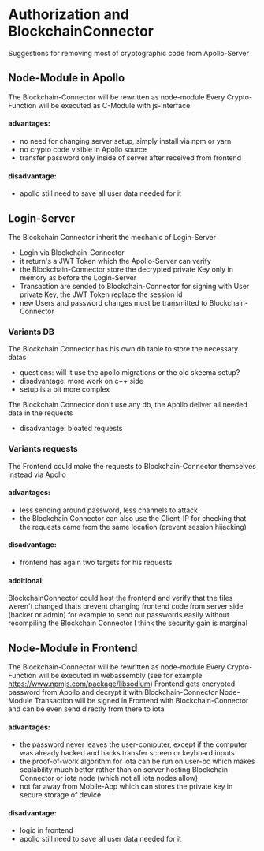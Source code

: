 # Authorization and BlockchainConnector
Suggestions for removing most of cryptographic code from Apollo-Server

## Node-Module in Apollo
The Blockchain-Connector will be rewritten as node-module
Every Crypto-Function will be executed as C-Module with js-Interface

#### advantages:
- no need for changing server setup, simply install via npm or yarn
- no crypto code visible in Apollo source
- transfer password only inside of server after received from frontend

#### disadvantage:
- apollo still need to save all user data needed for it


## Login-Server
The Blockchain Connector inherit the mechanic of Login-Server
- Login via Blockchain-Connector
- it return's a JWT Token which the Apollo-Server can verify 
- the Blockchain-Connector store the decrypted private Key only in memory as before the Login-Server
- Transaction are sended to Blockchain-Connector for signing with User private Key, the JWT Token replace the session id
- new Users and password changes must be transmitted to Blockchain-Connector

### Variants DB

The Blockchain Connector has his own db table to store the necessary datas
- questions: will it use the apollo migrations or the old skeema setup?
- disadvantage: more work on c++ side 
- setup is a bit more complex

The Blockchain Connector don't use any db, the Apollo deliver all needed data in the requests
- disadvantage: bloated requests


### Variants requests

The Frontend could make the requests to Blockchain-Connector themselves instead via Apollo 
#### advantages: 
- less sending around password, less channels to attack
- the Blockchain Connector can also use the Client-IP for checking that the requests came from the same location (prevent session hijacking)
#### disadvantage: 
- frontend has again two targets for his requests

#### additional:
BlockchainConnector could host the frontend and verify that the files weren't changed
thats prevent changing frontend code from server side (hacker or admin) for example to send out passwords 
easily without recompiling the Blockchain Connector
I think the security gain is marginal 


## Node-Module in Frontend
The Blockchain-Connector will be rewritten as node-module
Every Crypto-Function will be executed in webassembly (see for example https://www.npmjs.com/package/libsodium)
Frontend gets encrypted password from Apollo and decrypt it with Blockchain-Connector Node-Module
Transaction will be signed in Frontend with Blockchain-Connector and can be even send directly from there to iota

#### advantages: 
- the password never leaves the user-computer, except if the computer was already hacked and hacks transfer screen or keyboard inputs
- the proof-of-work algorithm for iota can be run on user-pc which makes scalability much better rather than on server hosting Blockchain Connector or iota node (which not all iota nodes allow)
- not far away from Mobile-App which can stores the private key in secure storage of device

#### disadvantage: 
- logic in frontend
- apollo still need to save all user data needed for it 